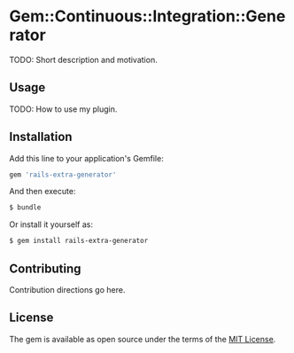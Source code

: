 # Gem::Continuous::Integration::Generator
TODO: Short description and motivation.

## Usage
TODO: How to use my plugin.

## Installation
Add this line to your application's Gemfile:

```ruby
gem 'rails-extra-generator'
```

And then execute:
```bash
$ bundle
```

Or install it yourself as:
```bash
$ gem install rails-extra-generator
```

## Contributing
Contribution directions go here.

## License
The gem is available as open source under the terms of the [MIT License](http://opensource.org/licenses/MIT).
